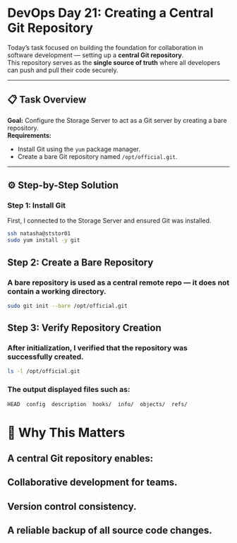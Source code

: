 # DevOps Day 21: Creating a Central Git Repository

Today’s task focused on building the foundation for collaboration in software development — setting up a **central Git repository**.  
This repository serves as the **single source of truth** where all developers can push and pull their code securely.

---

## 📋 Task Overview
**Goal:** Configure the Storage Server to act as a Git server by creating a bare repository.  
**Requirements:**
- Install Git using the `yum` package manager.  
- Create a bare Git repository named `/opt/official.git`.

---

## ⚙️ Step-by-Step Solution

### Step 1: Install Git
First, I connected to the Storage Server and ensured Git was installed.

```bash
ssh natasha@ststor01
sudo yum install -y git
```
## Step 2: Create a Bare Repository

### A bare repository is used as a central remote repo — it does not contain a working directory.
```bash
sudo git init --bare /opt/official.git
```
## Step 3: Verify Repository Creation

### After initialization, I verified that the repository was successfully created.
```bash
ls -l /opt/official.git
```
### The output displayed files such as:
```bash
HEAD  config  description  hooks/  info/  objects/  refs/
```
# 🧠 Why This Matters

## A central Git repository enables:

## Collaborative development for teams.

## Version control consistency.

## A reliable backup of all source code changes.
